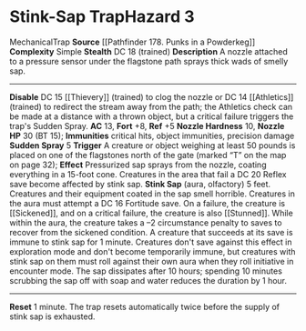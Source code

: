 ﻿---
ac: '13'
all_resistance: null
complexity: Simple
element: null
fortitude: '+8'
hardness: 10 Nozzle Hardness
hazard_type: Trap
hp: 30 (BT 15)
id: '159'
immunity:
- critical hits
- object immunities
- precision damage
level: '3'
name: Stink-Sap Trap
rarity: Common
reflex: '+5'
resistance: null
school: null
source: '[[DATABASE/source/Pathfinder 178. Punks in a Powderkeg|Pathfinder #178: Punks
  in a Powderkeg]]'
trait:
- '[[DATABASE/trait/Mechanical|Mechanical]]'
- '[[DATABASE/trait/Trap|Trap]]'
type: Hazard
weakness: null
will: null

---
# Stink-Sap Trap<span class="item-type">Hazard 3</span>

<span class="item-trait">Mechanical</span><span class="item-trait">Trap</span>
**Source** [[Pathfinder 178. Punks in a Powderkeg]]
**Complexity** Simple
**Stealth** DC 18 (trained)
**Description** A nozzle attached to a pressure sensor under the flagstone path sprays thick wads of smelly sap.

---
**Disable** DC 15 [[Thievery]] (trained) to clog the nozzle or DC 14 [[Athletics]] (trained) to redirect the stream away from the path; the Athletics check can be made at a distance with a thrown object, but a critical failure triggers the trap's Sudden Spray.
**AC** 13, **Fort** +8, **Ref** +5
**Nozzle Hardness** 10, **Nozzle HP** 30 (BT 15); **Immunities** critical hits, object immunities, precision damage
**Sudden Spray** <span class="action-icon">5</span> **Trigger** A creature or object weighing at least 50 pounds is placed on one of the flagstones north of the gate (marked “T” on the map on page 32); **Effect** Pressurized sap sprays from the nozzle, coating everything in a 15-foot cone. Creatures in the area that fail a DC 20 Reflex save become affected by stink sap.
 **Stink Sap** (aura, olfactory) 5 feet. Creatures and their equipment coated in the sap smell horrible. Creatures in the aura must attempt a DC 16 Fortitude save. On a failure, the creature is [[Sickened]], and on a critical failure, the creature is also [[Stunned]]. While within the aura, the creature takes a –2 circumstance penalty to saves to recover from the sickened condition. A creature that succeeds at its save is immune to stink sap for 1 minute. Creatures don't save against this effect in exploration mode and don't become temporarily immune, but creatures with stink sap on them must roll against their own aura when they roll initiative in encounter mode. The sap dissipates after 10 hours; spending 10 minutes scrubbing the sap off with soap and water reduces the duration by 1 hour.

---
**Reset** 1 minute. The trap resets automatically twice before the supply of stink sap is exhausted.